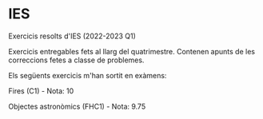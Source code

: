 # IES
Exercicis resolts d'IES (2022-2023 Q1)

Exercicis entregables fets al llarg del quatrimestre. Contenen apunts de les correccions fetes a classe de problemes.

Els següents exercicis m'han sortit en exàmens:

Fires (C1) - Nota: 10

Objectes astronòmics (FHC1) - Nota: 9.75

